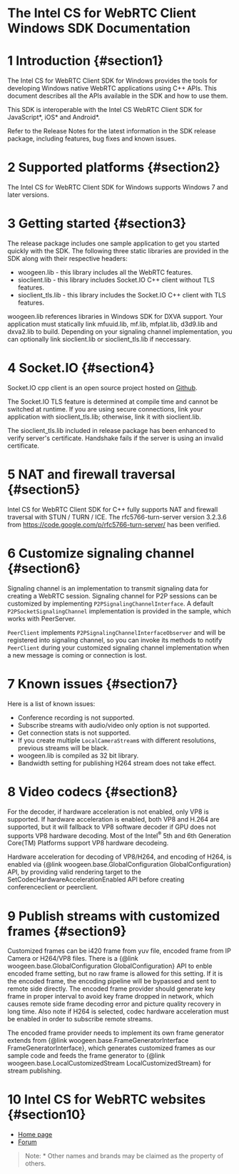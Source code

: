 The Intel CS for WebRTC Client Windows SDK Documentation
===============================
# 1 Introduction {#section1}
The Intel CS for WebRTC Client SDK for Windows provides the tools for developing Windows native WebRTC
applications using C++ APIs. This document describes all the APIs available in the SDK and how to use them.

This SDK is interoperable with the Intel CS WebRTC Client SDK for JavaScript\*, iOS\* and Android\*.

Refer to the Release Notes for the latest information in the SDK release package, including features,
bug fixes and known issues.

# 2 Supported platforms {#section2}
The Intel CS for WebRTC Client SDK for Windows supports Windows 7 and later versions.

# 3 Getting started {#section3}
The release package includes one sample application to get you started quickly with the SDK. The following
three static libraries are provided in the SDK along with their respective headers:

- woogeen.lib - this library includes all the WebRTC features.
- sioclient.lib - this library includes Socket.IO C++ client without TLS features.
- sioclient_tls.lib - this library includes the Socket.IO C++ client with TLS features.

woogeen.lib references libraries in Windows SDK for DXVA support. Your application must statically link
mfuuid.lib, mf.lib, mfplat.lib, d3d9.lib and dxva2.lib to build. Depending on your signaling
channel implementation, you can optionally link sioclient.lib or sioclient_tls.lib if neccessary.

# 4 Socket.IO {#section4}
Socket.IO cpp client is an open source project hosted on [Github](https://github.com/socketio/socket.io-client-cpp).

The Socket.IO TLS feature is determined at compile time and cannot be switched at runtime. If you are using secure
connections, link your application with sioclient_tls.lib; otherwise, link it with sioclient.lib.

The sioclient_tls.lib included in release package has been enhanced to verify server's certificate. Handshake fails if the server is using an invalid certificate.

# 5 NAT and firewall traversal {#section5}
Intel CS for WebRTC Client SDK for C++ fully supports NAT and firewall traversal with STUN / TURN / ICE. The rfc5766-turn-server version 3.2.3.6 from https://code.google.com/p/rfc5766-turn-server/ has been verified.

# 6 Customize signaling channel {#section6}
Signaling channel is an implementation to transmit signaling data for creating a WebRTC session. Signaling channel
for P2P sessions can be customized by implementing `P2PSignalingChannelInterface`. A default
`P2PSocketSignalingChannel` implementation is provided in the sample, which works with PeerServer.

`PeerClient` implements `P2PSignalingChannelInterfaceObserver` and will be registered into signaling channel, so you
can invoke its methods to notify `PeerClient` during your customized signaling channel implementation when a new
message is coming or connection is lost.

# 7 Known issues {#section7}
Here is a list of known issues:

- Conference recording is not supported.
- Subscribe streams with audio/video only option is not supported.
- Get connection stats is not supported.
- If you create multiple `LocalCameraStream`s with different resolutions, previous streams will be black.
- woogeen.lib is compiled as 32 bit library.
- Bandwidth setting for publishing H264 stream does not take effect.

# 8 Video codecs {#section8}
For the decoder, if hardware acceleration is not enabled, only VP8 is supported. If hardware acceleration is enabled, both
VP8 and H.264 are supported, but it will fallback to VP8 software decoder if GPU does not supports VP8 hardware decoding.
Most of the Intel<sup>®</sup> 5th and 6th Generation Core(TM) Platforms support VP8 hardware decodeing.

Hardware acceleration for decoding of VP8/H264, and encoding of H264, is enabled via {@link woogeen.base.GlobalConfiguration GlobalConfiguration} API, 
by providing valid rendering target to the SetCodecHardwareAccelerationEnabled API before creating conferenceclient or peerclient.

# 9 Publish streams with customized frames {#section9}
Customized frames can be i420 frame from yuv file, encoded frame from IP Camera or H264/VP8 files. There is a
{@link woogeen.base.GlobalConfiguration GlobalConfiguration} API to enble encoded frame setting, but no raw frame is allowed for this setting. If it is the encoded
frame, the encoding pipeline will be bypassed and sent to remote side directly. The encoded frame provider should generate
key frame in proper interval to avoid key frame dropped in network, which causes remote side frame decoding error and
picture quality recovery in long time. Also note if H264 is selected, codec hardware acceleration must be enabled in order to subscribe remote streams.

The encoded frame provider needs to implement its own frame generator extends from
{@link woogeen.base.FrameGeneratorInterface FrameGeneratorInterface}, which generates customized frames as our sample code and feeds the frame generator to
{@link woogeen.base.LocalCustomizedStream LocalCustomizedStream} for stream publishing.

# 10 Intel CS for WebRTC websites {#section10}
+ [Home page](http://webrtc.intel.com)
+ [Forum](https://software.intel.com/en-us/forums/intel-collaboration-suite-for-webrtc)

> Note: \* Other names and brands may be claimed as the property of others.</i>
